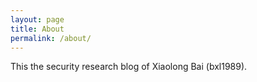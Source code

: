 ```yaml
---
layout: page
title: About
permalink: /about/
---
```


This the security research blog of Xiaolong Bai (bxl1989).

